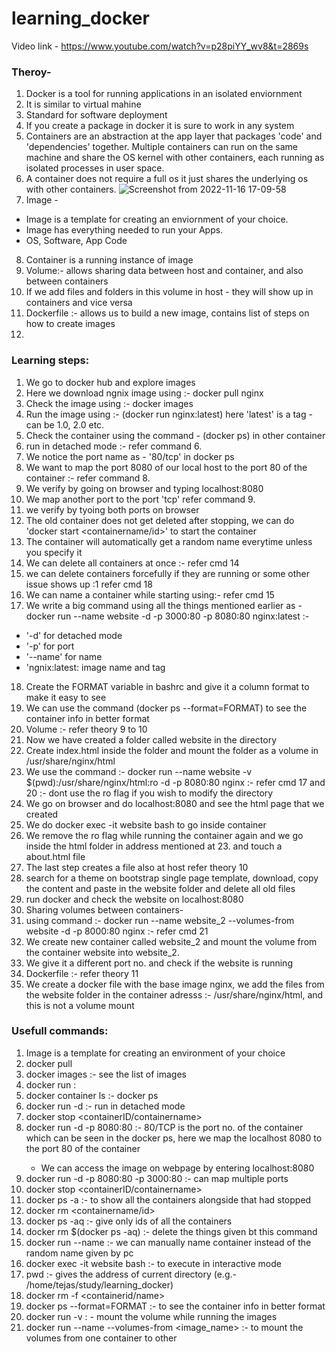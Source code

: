 # learning_docker

Video link - https://www.youtube.com/watch?v=p28piYY_wv8&t=2869s

### Theroy-
1. Docker is a tool for running applications in an isolated enviornment
2. It is similar to virtual mahine
3. Standard for software deployment
4. If you create a package in docker it is sure to work in any system
5. Containers are an abstraction at the app layer that packages 'code' and 'dependencies' together. Multiple containers can run on the same machine and share the OS kernel with other containers, each running as isolated processes in user space.
6. A container does not require a full os it just shares the underlying os with other containers.
 ![Screenshot from 2022-11-16 17-09-58](https://user-images.githubusercontent.com/67382565/202233330-61015c0e-c85c-44bc-8a1b-0aa59fd2cdc9.png)
7. Image - 
* Image is a template for creating an enviornment of your choice.
* Image has everything needed to run your Apps.
* OS, Software, App Code
8. Container is a running instance of image
9. Volume:- allows sharing data between host and container, and also between containers
10. If we add files and folders in this volume in host - they will show up in containers and vice versa
11. Dockerfile :- allows us to build a new image, contains list of steps on how to create images
12. 

### Learning steps:
1. We go to docker hub and explore images
2. Here we download ngnix image using :- docker pull nginx
3. Check the image using :- docker images
4. Run the image using :- (docker run nginx:latest)  here 'latest' is a tag - can be 1.0, 2.0 etc.
5. Check the container using the command - (docker ps) in other container
6. run in detached mode :- refer command 6.
7. We notice the port name as - '80/tcp' in docker ps
8. We want to map the port 8080 of our local host to the port 80 of the container :- refer command 8.
9. We verify by going on browser and typing localhost:8080
10. We map another port to the port 'tcp' refer command 9.
11. we verify by tyoing both ports on browser
12. The old container does not get deleted after stopping, we can do 'docker start <containername/id>' to start the container
13. The container will automatically get a random name everytime unless you specify it 
14. We can delete all containers at once :- refer cmd 14
15. we can delete containers forcefully if they are running or some other issue shows up :1 refer cmd 18
16. We can name a container while starting using:- refer cmd 15
17. We write a big command using all the things mentioned earlier as - docker run --name website -d -p 3000:80 -p 8080:80 nginx:latest :-
* '-d' for detached mode
* '-p' for port
* '--name' for name
* 'ngnix:latest: image name and tag
18. Create the FORMAT variable in bashrc and give it a column format to make it easy to see
19. We can use the command (docker ps --format=FORMAT) to see the container info in better format 
20. Volume :- refer theory 9 to 10
21. Now we have created a folder called website in the directory
22. Create index.html inside the folder and mount the folder as a volume in /usr/share/nginx/html
23. We use the command :- docker run --name website -v $(pwd):/usr/share/nginx/html:ro -d -p 8080:80 nginx :- refer cmd 17 and 20 :- dont use the ro flag if you wish to modify the directory
24. We go on browser and do localhost:8080 and see the html page that we created
25. We do docker exec -it website bash to go inside container
26. We remove the ro flag while running the container again and we go inside the html folder in address mentioned at 23. and touch a about.html file 
27. The last step creates a file also at host refer theory 10
28. search for a theme on bootstrap single page template, download, copy the content and paste in the website folder and delete all old files
29. run docker and check the website on localhost:8080 
30. Sharing volumes between containers- 
31. using command :- docker run --name website_2 --volumes-from website -d -p 8000:80 nginx :- refer cmd 21
32. We create new container called website_2 and mount the volume from the container website into website_2.
33. We give it a different port no. and check if the website is running
34. Dockerfile :- refer theory 11
35. We create a docker file with the base image nginx, we add the files from the website folder in the container adresss :- /usr/share/nginx/html, and this is not a volume mount


### Usefull commands:

1. Image is a template for creating an environment of your choice
2. docker pull <imageName>
3. docker images :- see the list of images
4. docker run <imagename>:<tag>
5. docker container ls :- docker ps
6. docker run -d <imageName> :- run in detached mode
7. docker stop <containerID/containername>
8. docker run -d -p 8080:80 <imageName> :-  80/TCP is the port no. of the container which can be seen in the docker ps, here we map the localhost 8080 to the port 80 of the container
   * We can access the image on webpage by entering localhost:8080
9. docker run -d -p 8080:80 -p 3000:80 <imageName> :- can map multiple ports
10. docker stop <containerID/containername>
11. docker ps -a :-  to show all the containers alongside that had stopped
12. docker rm <containername/id>
13. docker ps -aq :- give only ids of all the containers
14. docker rm $(docker ps -aq) :- delete the things given bt this command
15. docker run --name <containerName> <imageName>:- we can manually name container instead of the random name given by pc
16. docker exec -it website bash :- to execute in interactive mode
17. pwd :- gives the address of current directory (e.g.- /home/tejas/study/learning_docker) 
18. docker rm -f <containerid/name>
19. docker ps --format=FORMAT :- to see the container info in better format
20. docker run -v <addressOfTheFolderInHOST>:<addressOfTheFolderInDocker> <imageName> - mount the volume while running the images
21. docker run --name <toBeCreatedContainerName> --volumes-from <containerNameWhoseVolumeWeNeed>  <image_name> :- to mount the volumes from one container to other 
